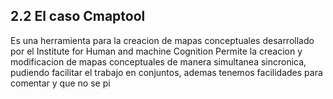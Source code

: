 

## 2.2 El caso Cmaptool

Es una herramienta para la creacion de mapas conceptuales desarrollado por el Institute for Human and machine Cognition
Permite la creacion y modificacion de mapas conceptuales de manera simultanea sincronica, pudiendo facilitar el trabajo en conjuntos, ademas tenemos facilidades para comentar y que no se pi
<!--stackedit_data:
eyJoaXN0b3J5IjpbMTE3MTMzOTY1XX0=
-->
